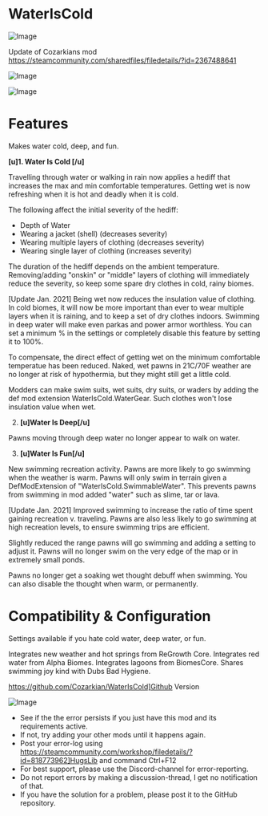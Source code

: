 # WaterIsCold

![Image](https://i.imgur.com/WAEzk68.png)

Update of Cozarkians mod
https://steamcommunity.com/sharedfiles/filedetails/?id=2367488641

![Image](https://i.imgur.com/7Gzt3Rg.png)

	
![Image](https://i.imgur.com/NOW7jU1.png)

# Features

Makes water cold, deep, and fun. 

**[u]1. Water Is Cold [/u]**

Travelling through water or walking in rain now applies a hediff that increases the max and min comfortable temperatures. Getting wet is now refreshing when it is hot and deadly when it is cold. 

The following affect the initial severity of the hediff:


-  Depth of Water
-  Wearing a jacket (shell) (decreases severity)
-  Wearing multiple layers of clothing (decreases severity)
-  Wearing single layer of clothing (increases severity)


The duration of the hediff depends on the ambient temperature. Removing/adding "onskin" or "middle" layers of clothing will immediately reduce the severity, so keep some spare dry clothes in cold, rainy biomes.

[Update Jan. 2021]
Being wet now reduces the insulation value of clothing. In cold biomes, it will now be more important than ever to wear multiple layers when it is raining, and to keep a set of dry clothes indoors. Swimming in deep water will make even parkas and power armor worthless. You can set a minimum % in the settings or completely disable this feature by setting it to 100%.

To compensate, the direct effect of getting wet on the minimum comfortable temperatue has been reduced. Naked, wet pawns in 21C/70F weather are no longer at risk of hypothermia, but they might still get a little cold.

Modders can make swim suits, wet suits, dry suits, or waders by adding the def mod extension WaterIsCold.WaterGear. Such clothes won't lose insulation value when wet.

2. **[u]Water Is Deep[/u]**

Pawns moving through deep water no longer appear to walk on water.

3.  **[u]Water Is Fun[/u]**

New swimming recreation activity. Pawns are more likely to go swimming when the weather is warm.  Pawns will only swim in terrain given a DefModExtension of "WaterIsCold.SwimmableWater". This prevents pawns from swimming in mod added "water" such as slime, tar or lava.

[Update Jan. 2021]
Improved swimming to increase the ratio of time spent gaining recreation v. traveling. Pawns are also less likely to go swimming at high recreation levels, to ensure swimming trips are efficient.

Slightly reduced the range pawns will go swimming and adding a setting to adjust it. Pawns will no longer swim on the very edge of the map or in extremely small ponds.

Pawns no longer get a soaking wet thought debuff when swimming. You can also disable the thought when warm, or permanently.

# Compatibility &amp; Configuration


Settings available if you hate cold water, deep water, or fun.

Integrates new weather and hot springs from ReGrowth Core.
Integrates red water from Alpha Biomes.
Integrates lagoons from BiomesCore.
Shares swimming joy kind with Dubs Bad Hygiene.

https://github.com/Cozarkian/WaterIsCold]Github Version

![Image](https://i.imgur.com/Rs6T6cr.png)



-  See if the the error persists if you just have this mod and its requirements active.
-  If not, try adding your other mods until it happens again.
-  Post your error-log using https://steamcommunity.com/workshop/filedetails/?id=818773962]HugsLib and command Ctrl+F12
-  For best support, please use the Discord-channel for error-reporting.
-  Do not report errors by making a discussion-thread, I get no notification of that.
-  If you have the solution for a problem, please post it to the GitHub repository.




